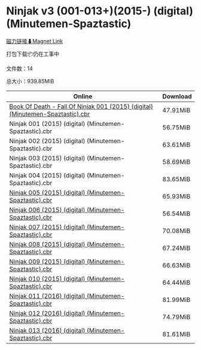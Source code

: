 # Ninjak v3 (001-013+)(2015-) (digital) (Minutemen-Spaztastic)

[磁力链接⬇Magnet Link](magnet:?xt=urn:btih:df1576a0adeff8ca1fc050d9534256b4de69a62a&dn=Ninjak%20v3%20%28001-013%2B%29%282015-%29%20%28digital%29%20%28Minutemen-Spaztastic%29)

打包下载📦仍在工事中

文件数：14

总大小：939.85MiB

Online | Download
--- | ---
[Book Of Death - Fall Of Ninjak 001 (2015) (digital) (Minutemen-Spaztastic).cbr](https://github.com/alicewish/markdown/blob/master/comic/Book-Of-Death-Fall-Of-Ninjak-001-2015-digital-Minutemen-Spaztastic-cbr.md) | 47.91MiB
Ninjak 001 (2015) (digital) (Minutemen-Spaztastic).cbr | 56.75MiB
Ninjak 002 (2015) (digital) (Minutemen-Spaztastic).cbr | 63.61MiB
Ninjak 003 (2015) (digital) (Minutemen-Spaztastic).cbr | 58.69MiB
Ninjak 004 (2015) (digital) (Minutemen-Spaztastic).cbr | 83.65MiB
[Ninjak 005 (2015) (digital) (Minutemen-Spaztastic).cbr](https://github.com/alicewish/markdown/blob/master/comic/Ninjak-005-2015-digital-Minutemen-Spaztastic-cbr.md) | 65.93MiB
[Ninjak 006 (2015) (digital) (Minutemen-Spaztastic).cbr](https://github.com/alicewish/markdown/blob/master/comic/Ninjak-006-2015-digital-Minutemen-Spaztastic-cbr.md) | 56.54MiB
[Ninjak 007 (2015) (digital) (Minutemen-Spaztastic).cbr](https://github.com/alicewish/markdown/blob/master/comic/Ninjak-007-2015-digital-Minutemen-Spaztastic-cbr.md) | 70.08MiB
[Ninjak 008 (2015) (digital) (Minutemen-Spaztastic).cbr](https://github.com/alicewish/markdown/blob/master/comic/Ninjak-008-2015-digital-Minutemen-Spaztastic-cbr.md) | 67.24MiB
[Ninjak 009 (2015) (digital) (Minutemen-Spaztastic).cbr](https://github.com/alicewish/markdown/blob/master/comic/Ninjak-009-2015-digital-Minutemen-Spaztastic-cbr.md) | 66.63MiB
[Ninjak 010 (2015) (digital) (Minutemen-Spaztastic).cbr](https://github.com/alicewish/markdown/blob/master/comic/Ninjak-010-2015-digital-Minutemen-Spaztastic-cbr.md) | 64.44MiB
[Ninjak 011 (2016) (digital) (Minutemen-Spaztastic).cbr](https://github.com/alicewish/markdown/blob/master/comic/Ninjak-011-2016-digital-Minutemen-Spaztastic-cbr.md) | 81.99MiB
[Ninjak 012 (2016) (digital) (Minutemen-Spaztastic).cbr](https://github.com/alicewish/markdown/blob/master/comic/Ninjak-012-2016-digital-Minutemen-Spaztastic-cbr.md) | 74.79MiB
[Ninjak 013 (2016) (digital) (Minutemen-Spaztastic).cbr](https://github.com/alicewish/markdown/blob/master/comic/Ninjak-013-2016-digital-Minutemen-Spaztastic-cbr.md) | 81.61MiB